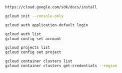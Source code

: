 ```bash
https://cloud.google.com/sdk/docs/install
```

```bash
gcloud init --console-only
```

```bash
gcloud auth application-default login
```

```bash
gcloud auth list
gcloud config set account

gcloud projects list
gcloud config set project

gcloud container clusters list
gcloud container clusters get-credentials --region
```

